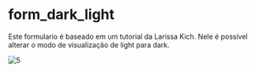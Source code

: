 # form_dark_light



Este formulario é baseado em um tutorial da Larissa Kich. Nele é possível alterar o modo de visualização de light para dark.

![5](https://github.com/PauloHemmel/form_dark_light/assets/111246721/49a6bbf4-beb4-4dec-868c-d5281c4a1f7e)
